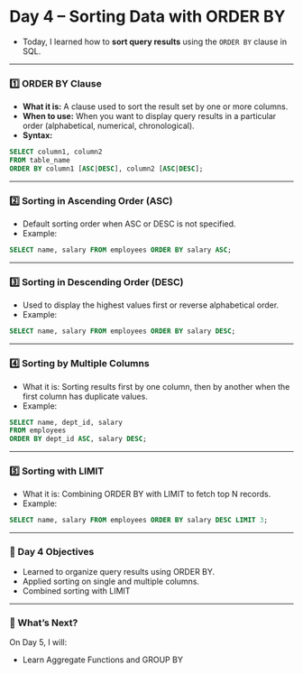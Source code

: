 # Day 4 – Sorting Data with ORDER BY
- Today, I learned how to **sort query results** using the `ORDER BY` clause in SQL.  
---
### 1️⃣ ORDER BY Clause
- **What it is:** A clause used to sort the result set by one or more columns.  
- **When to use:** When you want to display query results in a particular order (alphabetical, numerical, chronological).  
- **Syntax:**
```sql
SELECT column1, column2 
FROM table_name 
ORDER BY column1 [ASC|DESC], column2 [ASC|DESC];
```
---

### 2️⃣ Sorting in Ascending Order (ASC)
- Default sorting order when ASC or DESC is not specified.
- Example:
```sql
SELECT name, salary FROM employees ORDER BY salary ASC;
```
---

### 3️⃣ Sorting in Descending Order (DESC)
- Used to display the highest values first or reverse alphabetical order.
- Example:
```sql
SELECT name, salary FROM employees ORDER BY salary DESC;
```
---

### 4️⃣ Sorting by Multiple Columns
- What it is: Sorting results first by one column, then by another when the first column has duplicate values.
- Example:
```sql
SELECT name, dept_id, salary 
FROM employees 
ORDER BY dept_id ASC, salary DESC;
```
---

### 5️⃣ Sorting with LIMIT
- What it is: Combining ORDER BY with LIMIT to fetch top N records.
- Example:
```sql
SELECT name, salary FROM employees ORDER BY salary DESC LIMIT 3;
```
---
 ### 🎯 Day 4 Objectives
- Learned to organize query results using ORDER BY.
- Applied sorting on single and multiple columns.
- Combined sorting with LIMIT
---

### 🚀 What’s Next?
On Day 5, I will:
- Learn Aggregate Functions and GROUP BY

